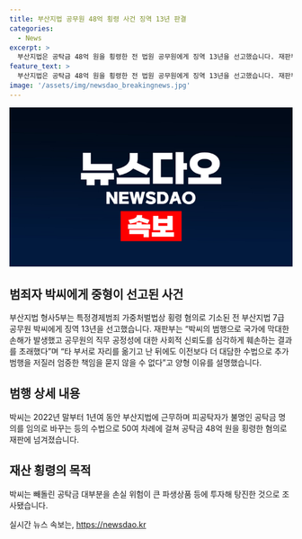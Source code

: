 ```yaml
---
title: 부산지법 공무원 48억 횡령 사건 징역 13년 판결
categories:
  - News
excerpt: >
  부산지법은 공탁금 48억 원을 횡령한 전 법원 공무원에게 징역 13년을 선고했습니다. 재판부는 피고인의 범행으로 국가에 막대한 손해를 입히고, 공무원의 직무 공정성에 대한 사회적 신뢰를 훼손했다고 양형 이유를 밝혔습니다. 피고인은 부산지법에서 근무 중인 1년여 동안 손실 위험이 큰 파생상품 등에 대부분의 공탁금을 탕진한 것으로 조사됐습니다.
feature_text: >
  부산지법은 공탁금 48억 원을 횡령한 전 법원 공무원에게 징역 13년을 선고했습니다. 재판부는 피고인의 범행으로 국가에 막대한 손해를 입히고, 공무원의 직무 공정성에 대한 사회적 신뢰를 훼손했다고 양형 이유를 밝혔습니다. 피고인은 부산지법에서 근무 중인 1년여 동안 손실 위험이 큰 파생상품 등에 대부분의 공탁금을 탕진한 것으로 조사됐습니다.
image: '/assets/img/newsdao_breakingnews.jpg'
---
```


<p><img src="/assets/img/newsdao_breakingnews.jpg" alt="bookingtag 속보" /></p>

<h2 data-ke-size="size26">범죄자 박씨에게 중형이 선고된 사건</h2>

<p data-ke-size="size16">부산지법 형사5부는 특정경제범죄 가중처벌법상 횡령 혐의로 기소된 전 부산지법 7급 공무원 박씨에게 징역 13년을 선고했습니다. 재판부는 “박씨의 범행으로 국가에 막대한 손해가 발생했고 공무원의 직무 공정성에 대한 사회적 신뢰도를 심각하게 훼손하는 결과를 초래했다”며 “타 부서로 자리를 옮기고 난 뒤에도 이전보다 더 대담한 수법으로 추가 범행을 저질러 엄중한 책임을 묻지 않을 수 없다”고 양형 이유를 설명했습니다.</p>

<h2 data-ke-size="size26">범행 상세 내용</h2>

<p data-ke-size="size16">박씨는 2022년 말부터 1년여 동안 부산지법에 근무하며 피공탁자가 불명인 공탁금 명의를 임의로 바꾸는 등의 수법으로 50여 차례에 걸쳐 공탁금 48억 원을 횡령한 혐의로 재판에 넘겨졌습니다.</p>

<h2 data-ke-size="size26">재산 횡령의 목적</h2>

<p data-ke-size="size16">박씨는 빼돌린 공탁금 대부분을 손실 위험이 큰 파생상품 등에 투자해 탕진한 것으로 조사됐습니다.</p>
실시간 뉴스 속보는, <a href="https://newsdao.kr" rel="dofollow">https://newsdao.kr</a>


